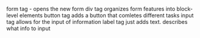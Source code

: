 form tag - opens the new form
div tag organizes form features into block-level elements
button tag adds a button that comletes different tasks
input tag allows for the input of information
label tag just adds text. describes what info to input